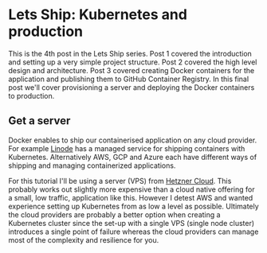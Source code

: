 # Lets Ship: Kubernetes and production

This is the 4th post in the Lets Ship series. Post 1 covered the introduction and setting up a very simple project structure. Post 2 covered the high level design and architecture. Post 3 covered creating Docker containers for the application and publishing them to GitHub Container Registry. In this final post we'll cover provisioning a server and deploying the Docker containers to production.

## Get a server

Docker enables to ship our containerised application on any cloud provider. For example [Linode](https://www.linode.com/products/kubernetes/) has a managed service for shipping containers with Kubernetes. Alternatively AWS, GCP and Azure each have different ways of shipping and managing containerized applications.

For this tutorial I'll be using a server (VPS) from [Hetzner Cloud](https://www.hetzner.com/cloud). This probably works out slightly more expensive than a cloud native offering for a small, low traffic, application like this. However I detest AWS and wanted experience setting up Kubernetes from as low a level as possible. Ultimately the cloud providers are probably a better option when creating a Kubernetes cluster since the set-up with a single VPS (single node cluster) introduces a single point of failure whereas the cloud providers can manage most of the complexity and resilience for you.
